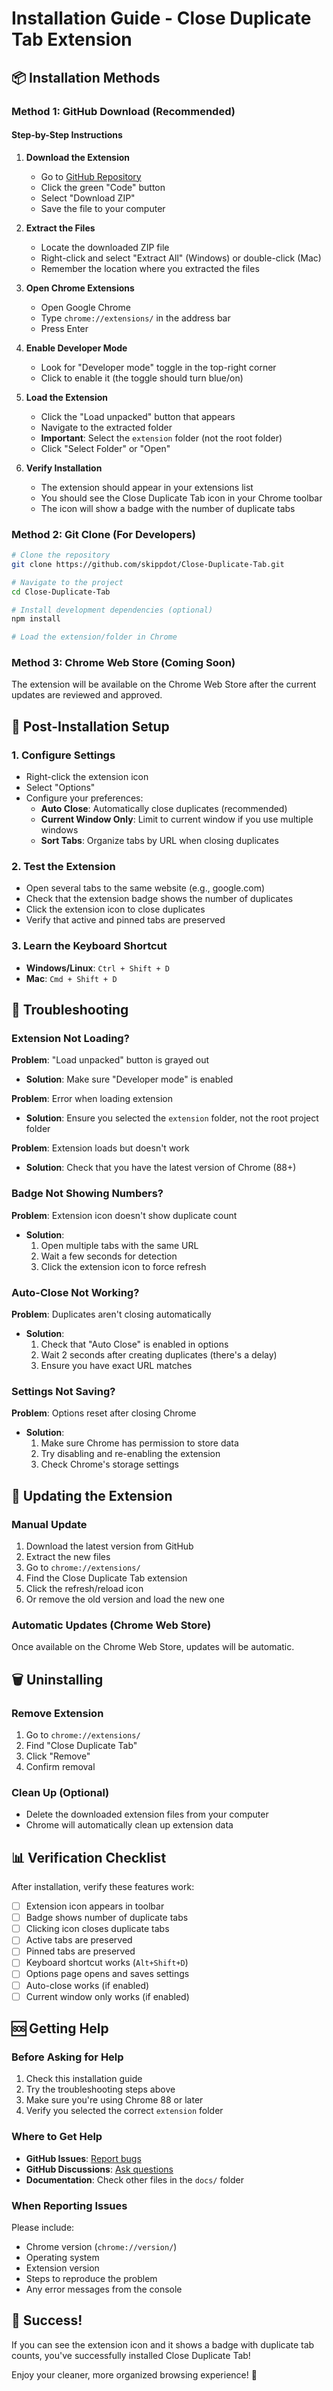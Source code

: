 # Installation Guide - Close Duplicate Tab Extension

## 📦 Installation Methods

### Method 1: GitHub Download (Recommended)

#### Step-by-Step Instructions

1. **Download the Extension**
   - Go to [GitHub Repository](https://github.com/skippdot/Close-Duplicate-Tab)
   - Click the green "Code" button
   - Select "Download ZIP"
   - Save the file to your computer

2. **Extract the Files**
   - Locate the downloaded ZIP file
   - Right-click and select "Extract All" (Windows) or double-click (Mac)
   - Remember the location where you extracted the files

3. **Open Chrome Extensions**
   - Open Google Chrome
   - Type `chrome://extensions/` in the address bar
   - Press Enter

4. **Enable Developer Mode**
   - Look for "Developer mode" toggle in the top-right corner
   - Click to enable it (the toggle should turn blue/on)

5. **Load the Extension**
   - Click the "Load unpacked" button that appears
   - Navigate to the extracted folder
   - **Important**: Select the `extension` folder (not the root folder)
   - Click "Select Folder" or "Open"

6. **Verify Installation**
   - The extension should appear in your extensions list
   - You should see the Close Duplicate Tab icon in your Chrome toolbar
   - The icon will show a badge with the number of duplicate tabs

### Method 2: Git Clone (For Developers)

```bash
# Clone the repository
git clone https://github.com/skippdot/Close-Duplicate-Tab.git

# Navigate to the project
cd Close-Duplicate-Tab

# Install development dependencies (optional)
npm install

# Load the extension/folder in Chrome
```

### Method 3: Chrome Web Store (Coming Soon)

The extension will be available on the Chrome Web Store after the current updates are reviewed and approved.

## 🔧 Post-Installation Setup

### 1. Configure Settings
- Right-click the extension icon
- Select "Options"
- Configure your preferences:
  - **Auto Close**: Automatically close duplicates (recommended)
  - **Current Window Only**: Limit to current window if you use multiple windows
  - **Sort Tabs**: Organize tabs by URL when closing duplicates

### 2. Test the Extension
- Open several tabs to the same website (e.g., google.com)
- Check that the extension badge shows the number of duplicates
- Click the extension icon to close duplicates
- Verify that active and pinned tabs are preserved

### 3. Learn the Keyboard Shortcut
- **Windows/Linux**: `Ctrl + Shift + D`
- **Mac**: `Cmd + Shift + D`

## 🐛 Troubleshooting

### Extension Not Loading?

**Problem**: "Load unpacked" button is grayed out
- **Solution**: Make sure "Developer mode" is enabled

**Problem**: Error when loading extension
- **Solution**: Ensure you selected the `extension` folder, not the root project folder

**Problem**: Extension loads but doesn't work
- **Solution**: Check that you have the latest version of Chrome (88+)

### Badge Not Showing Numbers?

**Problem**: Extension icon doesn't show duplicate count
- **Solution**: 
  1. Open multiple tabs with the same URL
  2. Wait a few seconds for detection
  3. Click the extension icon to force refresh

### Auto-Close Not Working?

**Problem**: Duplicates aren't closing automatically
- **Solution**:
  1. Check that "Auto Close" is enabled in options
  2. Wait 2 seconds after creating duplicates (there's a delay)
  3. Ensure you have exact URL matches

### Settings Not Saving?

**Problem**: Options reset after closing Chrome
- **Solution**:
  1. Make sure Chrome has permission to store data
  2. Try disabling and re-enabling the extension
  3. Check Chrome's storage settings

## 🔄 Updating the Extension

### Manual Update
1. Download the latest version from GitHub
2. Extract the new files
3. Go to `chrome://extensions/`
4. Find the Close Duplicate Tab extension
5. Click the refresh/reload icon
6. Or remove the old version and load the new one

### Automatic Updates (Chrome Web Store)
Once available on the Chrome Web Store, updates will be automatic.

## 🗑️ Uninstalling

### Remove Extension
1. Go to `chrome://extensions/`
2. Find "Close Duplicate Tab"
3. Click "Remove"
4. Confirm removal

### Clean Up (Optional)
- Delete the downloaded extension files from your computer
- Chrome will automatically clean up extension data

## 📊 Verification Checklist

After installation, verify these features work:

- [ ] Extension icon appears in toolbar
- [ ] Badge shows number of duplicate tabs
- [ ] Clicking icon closes duplicate tabs
- [ ] Active tabs are preserved
- [ ] Pinned tabs are preserved
- [ ] Keyboard shortcut works (`Alt+Shift+D`)
- [ ] Options page opens and saves settings
- [ ] Auto-close works (if enabled)
- [ ] Current window only works (if enabled)

## 🆘 Getting Help

### Before Asking for Help
1. Check this installation guide
2. Try the troubleshooting steps above
3. Make sure you're using Chrome 88 or later
4. Verify you selected the correct `extension` folder

### Where to Get Help
- **GitHub Issues**: [Report bugs](https://github.com/skippdot/Close-Duplicate-Tab/issues)
- **GitHub Discussions**: [Ask questions](https://github.com/skippdot/Close-Duplicate-Tab/discussions)
- **Documentation**: Check other files in the `docs/` folder

### When Reporting Issues
Please include:
- Chrome version (`chrome://version/`)
- Operating system
- Extension version
- Steps to reproduce the problem
- Any error messages from the console

## 🎯 Success!

If you can see the extension icon and it shows a badge with duplicate tab counts, you've successfully installed Close Duplicate Tab! 

Enjoy your cleaner, more organized browsing experience! 🎉
